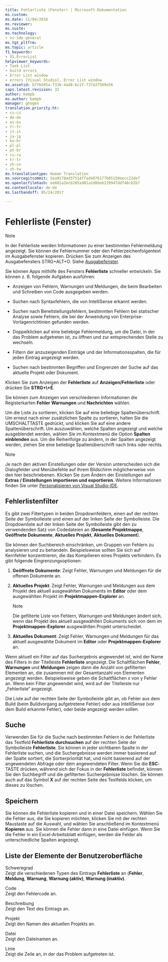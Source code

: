 ```yaml
---
title: Fehlerliste (Fenster) | Microsoft-Dokumentation
ms.custom: 
ms.date: 11/04/2016
ms.reviewer: 
ms.suite: 
ms.technology:
- vs-ide-general
ms.tgt_pltfrm: 
ms.topic: article
f1_keywords:
- VS.ErrorList
helpviewer_keywords:
- Task List
- build errors
- Error List window
- errors [Visual Studio], Error List window
ms.assetid: b7f6d45a-733b-4ad8-bc2f-737a37509e56
caps.latest.revision: 32
author: kempb
ms.author: kempb
manager: ghogen
translation.priority.ht:
- cs-cz
- de-de
- es-es
- fr-fr
- it-it
- ja-jp
- ko-kr
- pl-pl
- pt-br
- ru-ru
- tr-tr
- zh-cn
- zh-tw
ms.translationtype: Human Translation
ms.sourcegitcommit: 5ea9179ad37514ffad4876177b05150eecc22def
ms.openlocfilehash: ee881a2ecb205ad01a1d8be6229947dd748cb2b7
ms.contentlocale: de-de
ms.lasthandoff: 05/24/2017

---
```

# <a name="error-list-window"></a>Fehlerliste (Fenster)
> [!NOTE]
>  In der Fehlerliste werden Informationen zu einer bestimmten Fehlermeldung angezeigt. Sie können die Fehlernummer oder den Fehlerzeichenfolgentext im Ausgabefenster kopieren. Drücken Sie zum Anzeigen des Ausgabefensters STRG+ALT+O. Siehe [Ausgabefenster](../../ide/reference/output-window.md).  
  
 Sie können Apps mithilfe des Fensters **Fehlerliste** schneller entwickeln. Sie können z. B. folgende Aufgaben ausführen:  
  
-   Anzeigen von Fehlern, Warnungen und Meldungen, die beim Bearbeiten und Schreiben von Code ausgegeben werden.  
  
-   Suchen nach Syntaxfehlern, die von IntelliSense erkannt werden.  
  
-   Suchen nach Bereitstellungsfehlern, bestimmten Fehlern bei statischer Analyse sowie Fehlern, die bei der Anwendung von Enterprise-Vorlagenrichtinien gefunden werden.  
  
-   Doppelklicken auf eine beliebige Fehlermeldung, um die Datei, in der das Problem aufgetreten ist, zu öffnen und zur entsprechenden Stelle zu wechseln.  
  
-   Filtern der anzuzeigenden Einträge und der Informationsspalten, die für jeden Eintrag angezeigt werden.  
  
-   Suchen nach bestimmten Begriffen und Eingrenzen der Suche auf das aktuelle Projekt oder Dokument.  
  
 Klicken Sie zum Anzeigen der **Fehlerliste** auf **Anzeigen/Fehlerliste** oder drücken Sie **STRG+\\+E**.  
  
 Sie können zum Anzeigen von verschiedenen Informationen die Registerkarten **Fehler** **Warnungen** und **Nachrichten** wählen.  
  
 Um die Liste zu sortieren, klicken Sie auf eine beliebige Spaltenüberschrift. Um erneut nach einer zusätzlichen Spalte zu sortieren, halten Sie die UMSCHALTTASTE gedrückt, und klicken Sie auf eine andere Spaltenüberschrift. Um auszuwählen, welche Spalten angezeigt und welche ausgeblendet werden, wählen Sie im Kontextmenü die Option **Spalten einblenden** aus. Um die Reihenfolge zu ändern, in der Spalten angezeigt werden, ziehen Sie eine beliebige Spaltenüberschrift nach links oder rechts.  
  
> [!NOTE]
>  Je nach den aktiven Einstellungen oder der Version unterscheiden sich die Dialogfelder und Menübefehle auf Ihrem Bildschirm möglicherweise von den hier beschriebenen. Klicken Sie zum Ändern der Einstellungen auf **Extras / Einstellungen importieren und exportieren**. Weitere Informationen finden Sie unter [Personalisieren von Visual Studio-IDE](../../ide/personalizing-the-visual-studio-ide.md).  
  
## <a name="error-list-filters"></a>Fehlerlistenfilter  
 Es gibt zwei Filtertypen in beiden Dropdownfeldern, einen auf der rechten Seite der Symbolleiste und einen auf der linken Seite der Symbolleiste. Die Dropdownliste auf der linken Seite der Symbolleiste gibt den zu verwendenden Satz von Codedateien an (**Gesamte Projektmappe**, **Geöffnete Dokumente**, **Aktuelles Projekt**, **Aktuelles Dokument**).  
  
 Sie können den Suchbereich einschränken, um Gruppen von Fehlern zu analysieren und zu behandeln. Beispielsweise sollten Sie sich auf Kernfehler konzentrieren, die das Kompilieren eines Projekts verhindern. Es gibt folgende Eingrenzungsoptionen:  
  
1.  **Geöffnete Dokumente**: Zeigt Fehler, Warnungen und Meldungen für die offenen Dokumente an.  
  
2.  **Aktuelles Projekt**: Zeigt Fehler, Warnungen und Meldungen aus dem Projekt des aktuell ausgewählten Dokuments im **Editor** oder dem ausgewählten Projekt im **Projektmappen-Explorer** an.  
  
    > [!NOTE]
    >  Die gefilterte Liste von Fehlern, Warnungen und Meldungen ändert sich, wenn das Projekt des aktuell ausgewählten Dokuments sich von dem im **Projektmappen-Explorer** ausgewählten Projekt unterscheidet.  
  
3.  **Aktuelles Dokument**: Zeigt Fehler, Warnungen und Meldungen für das aktuell ausgewählte Dokument im **Editor** oder **Projektmappen-Explorer** an.  
  
 Wenn aktuell ein Filter auf das Suchergebnis angewendet ist, wird der Name des Filters in der Titelleiste **Fehlerliste** angezeigt. Die Schaltflächen **Fehler**, **Warnungen** und **Meldungen** zeigen dann die Anzahl von gefilterten Elementen an, die zusammen mit der Gesamtanzahl von Elementen angezeigt werden. Beispielsweise geben die Schaltflächen x von y Fehler an. Wenn kein Filter angewendet wird, wird auf der Titelleiste nur „Fehlerliste“ angezeigt.  
  
 Die Liste auf der rechten Seite der Symbolleiste gibt an, ob Fehler aus dem Build (beim Buildvorgang aufgetretene Fehler) oder aus IntelliSense (vor dem Build erkannte Fehler), oder beide angezeigt werden sollen.  
  
## <a name="search"></a>Suche  
 Verwenden Sie für die Suche nach bestimmten Fehlern in der Fehlerliste das Textfeld **Fehlerliste durchsuchen** auf der rechten Seite der Symbolleiste **Fehlerliste**. Sie können in jeder sichtbaren Spalte in der Fehlerliste suchen, und die Suchergebnisse werden immer basierend auf der Spalte sortiert, die Sortierpriorität hat, und nicht basierend auf der angewendeten Abfrage oder dem angewendeten Filter. Wenn Sie die **ESC**-TASTE drücken, während sich der Fokus in der **Fehlerliste** befindet, können Sie den Suchbegriff und die gefilterten Suchergebnisse löschen. Sie können auch auf das Symbol **X** auf der rechten Seite des Textfelds klicken, um dieses zu löschen.  
  
## <a name="save"></a>Speichern  
 Sie können die Fehlerliste kopieren und in einer Datei speichern. Wählen Sie die Fehler aus, die Sie kopieren möchten, klicken Sie mit der rechten Maustaste auf die Auswahl, und wählen Sie anschließend im Kontextmenü **Kopieren** aus. Sie können die Fehler dann in eine Datei einfügen. Wenn Sie die Fehler in ein Excel-Arbeitsblatt einfügen, werden die Felder als unterschiedliche Spalten angezeigt.  
  
## <a name="ui-element-list"></a>Liste der Elemente der Benutzeroberfläche  
 Schweregrad  
 Zeigt die verschiedenen Typen des Eintrags **Fehlerliste** an (**Fehler**, **Meldung**, **Warnung**, **Warnung (aktiv)**, **Warnung (inaktiv)**.  
  
 Code  
 Zeigt den Fehlercode an.  
  
 Beschreibung  
 Zeigt den Text des Eintrags an.  
  
 Projekt  
 Zeigt den Namen des aktuellen Projekts an.  
  
 Datei  
 Zeigt den Dateinamen an.  
  
 Linie  
 Zeigt die Zeile an, in der das Problem aufgetreten ist.
